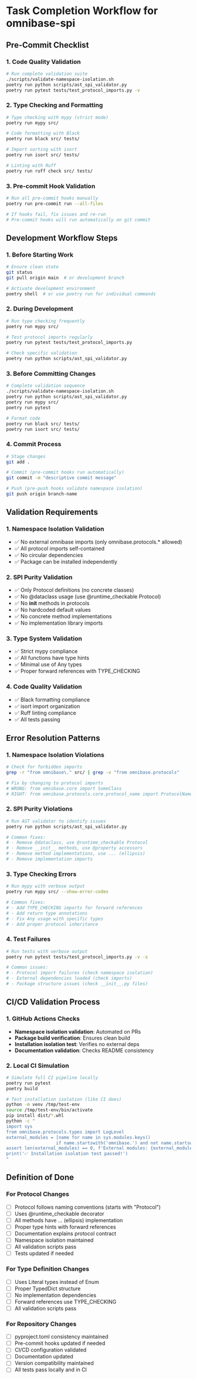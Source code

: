 # Task Completion Workflow for omnibase-spi

## Pre-Commit Checklist

### 1. Code Quality Validation
```bash
# Run complete validation suite
./scripts/validate-namespace-isolation.sh
poetry run python scripts/ast_spi_validator.py
poetry run pytest tests/test_protocol_imports.py -v
```

### 2. Type Checking and Formatting
```bash
# Type checking with mypy (strict mode)
poetry run mypy src/

# Code formatting with Black
poetry run black src/ tests/

# Import sorting with isort
poetry run isort src/ tests/

# Linting with Ruff
poetry run ruff check src/ tests/
```

### 3. Pre-commit Hook Validation
```bash
# Run all pre-commit hooks manually
poetry run pre-commit run --all-files

# If hooks fail, fix issues and re-run
# Pre-commit hooks will run automatically on git commit
```

## Development Workflow Steps

### 1. Before Starting Work
```bash
# Ensure clean state
git status
git pull origin main  # or development branch

# Activate development environment
poetry shell  # or use poetry run for individual commands
```

### 2. During Development
```bash
# Run type checking frequently
poetry run mypy src/

# Test protocol imports regularly
poetry run pytest tests/test_protocol_imports.py

# Check specific validation
poetry run python scripts/ast_spi_validator.py
```

### 3. Before Committing Changes
```bash
# Complete validation sequence
./scripts/validate-namespace-isolation.sh
poetry run python scripts/ast_spi_validator.py
poetry run mypy src/
poetry run pytest

# Format code
poetry run black src/ tests/
poetry run isort src/ tests/
```

### 4. Commit Process
```bash
# Stage changes
git add .

# Commit (pre-commit hooks run automatically)
git commit -m "descriptive commit message"

# Push (pre-push hooks validate namespace isolation)
git push origin branch-name
```

## Validation Requirements

### 1. Namespace Isolation Validation
- ✅ No external omnibase imports (only omnibase.protocols.* allowed)
- ✅ All protocol imports self-contained
- ✅ No circular dependencies
- ✅ Package can be installed independently

### 2. SPI Purity Validation
- ✅ Only Protocol definitions (no concrete classes)
- ✅ No @dataclass usage (use @runtime_checkable Protocol)
- ✅ No __init__ methods in protocols
- ✅ No hardcoded default values
- ✅ No concrete method implementations
- ✅ No implementation library imports

### 3. Type System Validation
- ✅ Strict mypy compliance
- ✅ All functions have type hints
- ✅ Minimal use of Any types
- ✅ Proper forward references with TYPE_CHECKING

### 4. Code Quality Validation
- ✅ Black formatting compliance
- ✅ isort import organization
- ✅ Ruff linting compliance
- ✅ All tests passing

## Error Resolution Patterns

### 1. Namespace Isolation Violations
```bash
# Check for forbidden imports
grep -r "from omnibase\." src/ | grep -v "from omnibase.protocols"

# Fix by changing to protocol imports
# WRONG: from omnibase.core import SomeClass
# RIGHT: from omnibase.protocols.core.protocol_name import ProtocolName
```

### 2. SPI Purity Violations
```bash
# Run AST validator to identify issues
poetry run python scripts/ast_spi_validator.py

# Common fixes:
# - Remove @dataclass, use @runtime_checkable Protocol
# - Remove __init__ methods, use @property accessors
# - Remove method implementations, use ... (ellipsis)
# - Remove implementation imports
```

### 3. Type Checking Errors
```bash
# Run mypy with verbose output
poetry run mypy src/ --show-error-codes

# Common fixes:
# - Add TYPE_CHECKING imports for forward references
# - Add return type annotations
# - Fix Any usage with specific types
# - Add proper protocol inheritance
```

### 4. Test Failures
```bash
# Run tests with verbose output
poetry run pytest tests/test_protocol_imports.py -v -s

# Common issues:
# - Protocol import failures (check namespace isolation)
# - External dependencies loaded (check imports)
# - Package structure issues (check __init__.py files)
```

## CI/CD Validation Process

### 1. GitHub Actions Checks
- **Namespace isolation validation**: Automated on PRs
- **Package build verification**: Ensures clean build
- **Installation isolation test**: Verifies no external deps
- **Documentation validation**: Checks README consistency

### 2. Local CI Simulation
```bash
# Simulate full CI pipeline locally
poetry run pytest
poetry build

# Test installation isolation (like CI does)
python -m venv /tmp/test-env
source /tmp/test-env/bin/activate
pip install dist/*.whl
python -c "
import sys
from omnibase.protocols.types import LogLevel
external_modules = [name for name in sys.modules.keys() 
                   if name.startswith('omnibase.') and not name.startswith('omnibase.protocols')]
assert len(external_modules) == 0, f'External modules: {external_modules}'
print('✅ Installation isolation test passed!')
"
```

## Definition of Done

### For Protocol Changes
- [ ] Protocol follows naming conventions (starts with "Protocol")
- [ ] Uses @runtime_checkable decorator
- [ ] All methods have ... (ellipsis) implementation
- [ ] Proper type hints with forward references
- [ ] Documentation explains protocol contract
- [ ] Namespace isolation maintained
- [ ] All validation scripts pass
- [ ] Tests updated if needed

### For Type Definition Changes  
- [ ] Uses Literal types instead of Enum
- [ ] Proper TypedDict structure
- [ ] No implementation dependencies
- [ ] Forward references use TYPE_CHECKING
- [ ] All validation scripts pass

### For Repository Changes
- [ ] pyproject.toml consistency maintained
- [ ] Pre-commit hooks updated if needed  
- [ ] CI/CD configuration validated
- [ ] Documentation updated
- [ ] Version compatibility maintained
- [ ] All tests pass locally and in CI